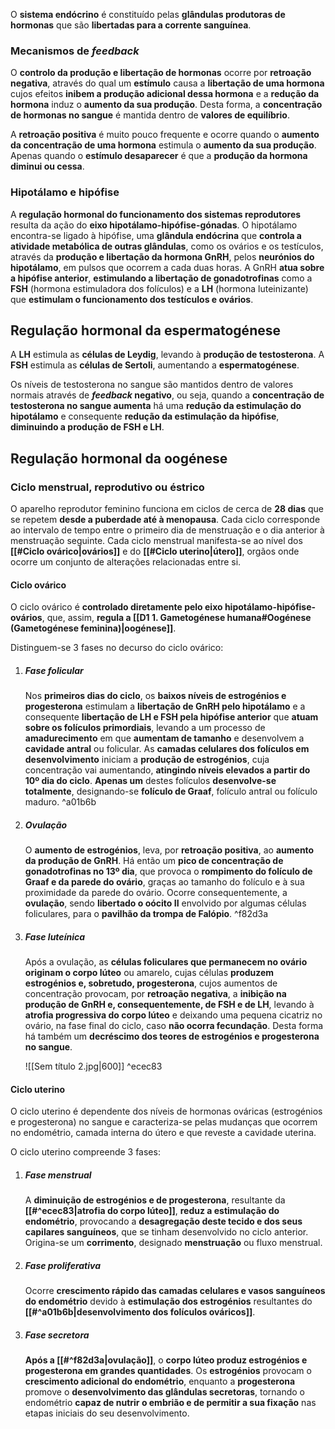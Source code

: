 O **sistema endócrino** é constituído pelas **glândulas produtoras de hormonas** que são **libertadas para a corrente sanguínea**.
### Mecanismos de *feedback*
O **controlo da produção e libertação de hormonas** ocorre por **retroação negativa**, através do qual um **estímulo** causa a **libertação de uma hormona** cujos efeitos **inibem a produção adicional dessa hormona** e a **redução da hormona** induz o **aumento da sua produção**. Desta forma, a **concentração de hormonas no sangue** é mantida dentro de **valores de equilíbrio**.

A **retroação positiva** é muito pouco frequente e ocorre quando o **aumento da concentração de uma hormona** estimula o **aumento da sua produção**. Apenas quando o **estímulo desaparecer** é que a **produção da hormona diminui ou cessa**.
### Hipotálamo e hipófise
A **regulação hormonal do funcionamento dos sistemas reprodutores** resulta da ação do **eixo hipotálamo-hipófise-gónadas**. O hipotálamo encontra-se ligado à hipófise, uma **glândula endócrina** que **controla a atividade metabólica de outras glândulas**, como os ovários e os testículos, através da **produção e libertação da hormona GnRH**, pelos **neurónios do hipotálamo**, em pulsos que ocorrem a cada duas horas.
A GnRH **atua sobre a hipófise anterior**, **estimulando a libertação de gonadotrofinas** como a **FSH** (hormona estimuladora dos folículos) e a **LH** (hormona luteinizante) que **estimulam o funcionamento dos testículos e ovários**.
## Regulação hormonal da espermatogénese
A **LH** estimula as **células de Leydig**, levando à **produção de testosterona**.
A **FSH** estimula as **células de Sertoli**, aumentando a **espermatogénese**.

Os níveis de testosterona no sangue são mantidos dentro de valores normais através de ***feedback* negativo**, ou seja, quando a **concentração de testosterona no sangue aumenta** há uma **redução da estimulação do hipotálamo** e consequente **redução da estimulação da hipófise**, **diminuindo a produção de FSH e LH**.

## Regulação hormonal da oogénese
### Ciclo menstrual, reprodutivo ou éstrico
O aparelho reprodutor feminino funciona em ciclos de cerca de **28 dias** que se repetem **desde a puberdade até à menopausa**. Cada ciclo corresponde ao intervalo de tempo entre o primeiro dia de menstruação e o dia anterior à menstruação seguinte.
Cada ciclo menstrual manifesta-se ao nível dos **[[#Ciclo ovárico|ovários]]** e do **[[#Ciclo uterino|útero]]**, orgãos onde ocorre um conjunto de alterações relacionadas entre si.
#### Ciclo ovárico
O ciclo ovárico é **controlado diretamente pelo eixo hipotálamo-hipófise-ovários**, que, assim, **regula a [[D1 1. Gametogénese humana#Oogénese (Gametogénese feminina)|oogénese]]**.

Distinguem-se 3 fases no decurso do ciclo ovárico:
1. ##### Fase folicular
	Nos **primeiros dias do ciclo**, os **baixos níveis de estrogénios e progesterona** estimulam a **libertação de GnRH pelo hipotálamo** e a consequente **libertação de LH e FSH pela hipófise anterior** que **atuam sobre os folículos primordiais**, levando a um processo de **amadurecimento** em que **aumentam de tamanho** e desenvolvem a **cavidade antral** ou folicular. As **camadas celulares dos folículos em desenvolvimento** iniciam a **produção de estrogénios**, cuja concentração vai aumentando, **atingindo níveis elevados a partir do 10º dia do ciclo**. **Apenas um** destes folículos **desenvolve-se totalmente**, designando-se **folículo de Graaf**, folículo antral ou folículo maduro. ^a01b6b
2. ##### Ovulação
	O **aumento de estrogénios**, leva, por **retroação positiva**, ao **aumento da produção de GnRH**. Há então um **pico de concentração de gonadotrofinas no 13º dia**, que provoca o **rompimento do folículo de Graaf e da parede do ovário**, graças ao tamanho do folículo e à sua proximidade da parede do ovário. Ocorre consequentemente, a **ovulação**, sendo **libertado o oócito II** envolvido por algumas células foliculares, para o **pavilhão da trompa de Falópio**. ^f82d3a
3. ##### Fase luteínica
	Após a ovulação, as **células foliculares que permanecem no ovário** **originam o corpo lúteo** ou amarelo, cujas células **produzem estrogénios e, sobretudo, progesterona**, cujos aumentos de concentração provocam, por **retroação negativa**, a **inibição na produção de GnRH e, consequentemente, de FSH e de LH**, levando à **atrofia progressiva do corpo lúteo** e deixando uma pequena cicatriz no ovário, na fase final do ciclo, caso **não ocorra fecundação**. Desta forma há também um **decréscimo dos teores de estrogénios e progesterona no sangue**.

	![[Sem título 2.jpg|600]] ^ecec83

#### Ciclo uterino
O ciclo uterino é dependente dos níveis de hormonas ováricas (estrogénios e progesterona) no sangue e caracteriza-se pelas mudanças que ocorrem no endométrio, camada interna do útero e que reveste a cavidade uterina.

O ciclo uterino compreende 3 fases:
1. ##### Fase menstrual
	A **diminuição de estrogénios e de progesterona**, resultante da **[[#^ecec83|atrofia do corpo lúteo]]**, **reduz a estimulação do endométrio**, provocando a **desagregação deste tecido e dos seus capilares sanguíneos**, que se tinham desenvolvido no ciclo anterior.
	Origina-se um **corrimento**, designado **menstruação** ou fluxo menstrual.
2. ##### Fase proliferativa
	Ocorre **crescimento rápido das camadas celulares e vasos sanguíneos do endométrio** devido à **estimulação dos estrogénios** resultantes do **[[#^a01b6b|desenvolvimento dos folículos ováricos]]**.
3. ##### Fase secretora
	**Após a [[#^f82d3a|ovulação]]**, o **corpo lúteo produz estrogénios e progesterona em grandes quantidades**.
	Os **estrogénios** provocam o **crescimento adicional do endométrio**, enquanto a **progesterona** promove o **desenvolvimento das glândulas secretoras**, tornando o endométrio **capaz de nutrir o embrião e de permitir a sua fixação** nas etapas iniciais do seu desenvolvimento.